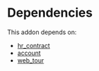 # Dependencies

This addon depends on:

- [hr_contract](https://github.com/bringout/oca-ocb-hr/tree/fd0ec9fb231394028ae822d432cba192b5602deb/odoo-bringout-oca-ocb-hr_contract)
- [account](https://github.com/bringout/oca-ocb-accounting/tree/d63411e729b42117587a2f63f6ff389d6dbac8c2/odoo-bringout-oca-ocb-account)
- [web_tour](https://github.com/bringout/oca-ocb-web/tree/40408837b9199a0b6aabc9b7825d5c15427e64fd/odoo-bringout-oca-ocb-web_tour)
